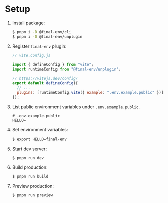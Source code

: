 # Setup

1. Install package:

   ```sh
   $ pnpm i -D @final-env/cli
   $ pnpm i -D @final-env/unplugin
   ```

1. Register `final-env` plugin:

   ```js
   // vite.config.js

   import { defineConfig } from "vite";
   import runtimeConfig from "@final-env/unplugin";

   // https://vitejs.dev/config/
   export default defineConfig({
     // ...
     plugins: [runtimeConfig.vite({ example: ".env.example.public" })],
   });
   ```

1. List public environment variables under `.env.example.public`.

   ```
   # .env.example.public
   HELLO=
   ```

1. Set environment variables:

   ```sh
   $ export HELLO=final-env
   ```

1. Start dev server:

   ```sh
   $ pnpm run dev
   ```

1. Build production:

   ```sh
   $ pnpm run build
   ```

1. Preview production:

   ```sh
   $ pnpm run preview
   ```
